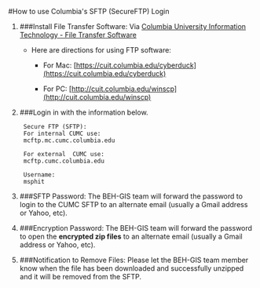#How to use Columbia's SFTP (SecureFTP) Login

1. ###Install File Transfer Software:
Via [Columbia University Information Technology - File Transfer Software](https://cuit.columbia.edu/cuit/software-downloads/file-transfer-software)

	* Here are directions for using FTP software:
		* For Mac: [https://cuit.columbia.edu/cyberduck](https://cuit.columbia.edu/cyberduck)

		* For PC: [http://cuit.columbia.edu/winscp](http://cuit.columbia.edu/winscp)


2. ###Login in with the information below. 

		Secure FTP (SFTP):
		For internal CUMC use:
		mcftp.mc.cumc.columbia.edu

		For external  CUMC use:
		mcftp.cumc.columbia.edu

		Username:
		msphit


3. ###SFTP Password:
The BEH-GIS team will forward the password to login to the CUMC SFTP to an alternate email (usually a Gmail address or Yahoo, etc). 

4. ###Encryption Password:
The BEH-GIS team will forward the password to open the **encrypted zip files** to an alternate email (usually a Gmail address or Yahoo, etc). 

5. ###Notification to Remove Files:
Please let the BEH-GIS team member know when the file has been downloaded and successfully unzipped and it will be removed from the SFTP. 



